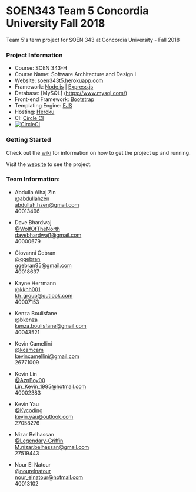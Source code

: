 # SOEN343 Team 5 Concordia University Fall 2018
Team 5's term project for SOEN 343 at Concordia University - Fall 2018

### Project Information
- Course: SOEN 343-H  
- Course Name: Software Architecture and Design I   
- Website: [soen343t5.herokuapp.com](https://soen343t5.herokuapp.com)  
- Framework: [Node.js](https://nodejs.org/en/) | [Express.js](https://expressjs.com)
- Database: [MySQL] (https://www.mysql.com/)
- Front-end Framework: [Bootstrap](https://getbootstrap.com)
- Templating Engine: [EJS](http://www.ejs.co)
- Hosting: [Heroku](https://dashboard.heroku.com/apps/soen343t5)  
- CI: [Circle CI](https://circleci.com/gh/AznBoy00/soen343team5)  
- [![CircleCI](https://circleci.com/gh/AznBoy00/soen343team5/tree/master.svg?style=svg&circle-token=8b92e6b3f8f6994e99d8be7c73902e9a46cada38)](https://circleci.com/gh/AznBoy00/soen343team5/tree/master)

### Getting Started
Check out the [wiki](https://github.com/AznBoy00/soen343team5/wiki/Getting-Started) for information on how to get the project up and running.  

Visit the [website](https://soen343t5.herokuapp.com) to see the project.  

### Team Information:

- Abdulla Alhaj Zin  
  [@abdullahzen](https://github.com/abdullahzen)  
  abdullah.hzen@gmail.com  
  40013496  
  
- Dave Bhardwaj  
  [@WolfOfTheNorth](https://github.com/WolfOfTheNorth)  
  davebhardwaj1@gmail.com  
  40000679  
  
- Giovanni Gebran  
  [@ggebran](https://github.com/ggebran)  
  ggebran95@gmail.com  
  40018637  
  
- Kayne Herrmann  
  [@kkhh001](https://github.com/kkhh001)  
  kh_group@outlook.com  
  40007153  
  
- Kenza Boulisfane  
  [@bkenza](https://github.com/bkenza)   
  kenza.boulisfane@gmail.com  
  40043521  
  
- Kevin Camellini  
  [@kcamcam](https://github.com/kcamcam)  
  kevincamellini@gmail.com  
  26771009  
  
- Kevin Lin  
  [@AznBoy00](https://github.com/AznBoy00)  
  Lin_Kevin_1995@hotmail.com  
  40002383  
  
- Kevin Yau  
  [@Kycoding](https://github.com/Kycoding)  
  kevin.yau@outlook.com  
  27058276 
  
- Nizar Belhassan  
  [@Legendary-Griffin](https://github.com/Legendary-Griffin)  
  M.nizar.belhassan@gmail.com  
  27519443  
  
- Nour El Natour  
  [@nourelnatour](https://github.com/nourelnatour)  
  nour_elnatour@hotmail.com  
  40013102 
	
